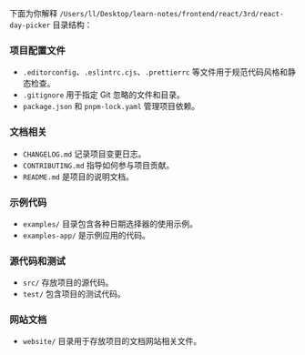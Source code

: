 
下面为你解释 `/Users/ll/Desktop/learn-notes/frontend/react/3rd/react-day-picker` 目录结构：

### 项目配置文件
- `.editorconfig`、`.eslintrc.cjs`、`.prettierrc` 等文件用于规范代码风格和静态检查。
- `.gitignore` 用于指定 Git 忽略的文件和目录。
- `package.json` 和 `pnpm-lock.yaml` 管理项目依赖。

### 文档相关
- `CHANGELOG.md` 记录项目变更日志。
- `CONTRIBUTING.md` 指导如何参与项目贡献。
- `README.md` 是项目的说明文档。

### 示例代码
- `examples/` 目录包含各种日期选择器的使用示例。
- `examples-app/` 是示例应用的代码。

### 源代码和测试
- `src/` 存放项目的源代码。
- `test/` 包含项目的测试代码。

### 网站文档
- `website/` 目录用于存放项目的文档网站相关文件。
